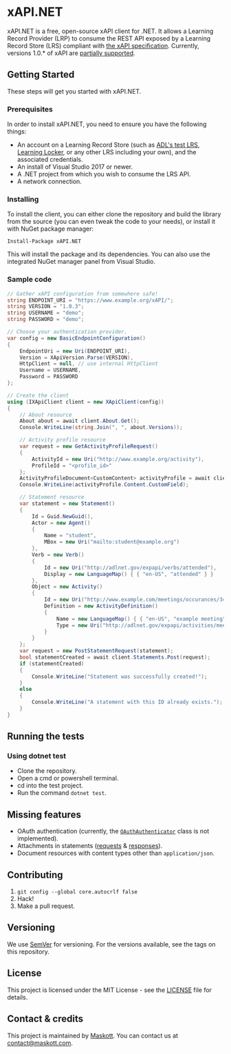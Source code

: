 # xAPI.NET
xAPI.NET is a free, open-source xAPI client for .NET. It allows a Learning Record Provider (LRP) to consume the REST API exposed by a Learning Record Store (LRS) compliant with [the xAPI specification](https://github.com/adlnet/xAPI-Spec). Currently, versions 1.0.* of xAPI are [partially supported](#missing-features).

## Getting Started
These steps will get you started with xAPI.NET.

### Prerequisites
In order to install xAPI.NET, you need to ensure you have the following things:

* An account on a Learning Record Store (such as [ADL's test LRS](https://lrs.adlnet.gov/), [Learning Locker](https://learninglocker.net/), or any other LRS including your own), and the associated credentials.
* An install of Visual Studio 2017 or newer.
* A .NET project from which you wish to consume the LRS API.
* A network connection.

### Installing
To install the client, you can either clone the repository and build the library from the source (you can even tweak the code to your needs), or install it with NuGet package manager:

```
Install-Package xAPI.NET
```
This will install the package and its dependencies. You can also use the integrated NuGet manager panel from Visual Studio.

### Sample code
```csharp
// Gather xAPI configuration from somewhere safe!
string ENDPOINT_URI = "https://www.example.org/xAPI/";
string VERSION = "1.0.3";
string USERNAME = "demo";
string PASSWORD = "demo";

// Choose your authentication provider.
var config = new BasicEndpointConfiguration()
{
    EndpointUri = new Uri(ENDPOINT_URI),
    Version = XApiVersion.Parse(VERSION),
    HttpClient = null, // use internal HttpClient
    Username = USERNAME,
    Password = PASSWORD
};

// Create the client
using (IXApiClient client = new XApiClient(config))
{
    // About resource
    About about = await client.About.Get();
    Console.WriteLine(string.Join(", ", about.Versions));

    // Activity profile resource
    var request = new GetActivityProfileRequest()
    {
        ActivityId = new Uri("http://www.example.org/activity"),
        ProfileId = "<profile_id>"
    };
    ActivityProfileDocument<CustomContent> activityProfile = await client.ActivityProfiles.Get<CustomContent>(request);
    Console.WriteLine(activityProfile.Content.CustomField);

    // Statement resource
    var statement = new Statement()
    {
        Id = Guid.NewGuid(),
        Actor = new Agent()
        {
            Name = "student",
            MBox = new Uri("mailto:student@example.org")
        },
        Verb = new Verb()
        {
            Id = new Uri("http://adlnet.gov/expapi/verbs/attended"),
            Display = new LanguageMap() { { "en-US", "attended" } }
        },
        Object = new Activity()
        {
            Id = new Uri("http://www.example.com/meetings/occurances/34534"),
            Definition = new ActivityDefinition()
            {
                Name = new LanguageMap() { { "en-US", "example meeting" } },
                Type = new Uri("http://adlnet.gov/expapi/activities/meeting")
            }
        }
    };
    var request = new PostStatementRequest(statement);
    bool statementCreated = await client.Statements.Post(request);
    if (statementCreated)
    {
        Console.WriteLine("Statement was successfully created!");
    }
    else
    {
        Console.WriteLine("A statement with this ID already exists.");
    }
}

```

## Running the tests

### Using dotnet test

* Clone the repository.
* Open a cmd or powershell terminal.
* cd into the test project.
* Run the command `dotnet test`.

## Missing features

* OAuth authentication (currently, the [`OAuthAuthenticator`](src/xAPI.Client/Authenticators/OAuthAuthenticator.cs) class is not implemented).
* Attachments in statements ([requests](https://github.com/adlnet/xAPI-Spec/blob/master/xAPI-Communication.md#152-multipartmixed) & [responses](https://github.com/adlnet/xAPI-Spec/blob/master/xAPI-Communication.md#213-get-statements)).
* Document resources with content types other than `application/json`.

## Contributing
1. `git config --global core.autocrlf false`
2. Hack!
3. Make a pull request.

## Versioning
We use [SemVer](http://semver.org/) for versioning. For the versions available, see the tags on this repository.

## License
This project is licensed under the MIT License - see the [LICENSE](LICENSE) file for details.

## Contact & credits
This project is maintained by [Maskott](https://www.maskott.com/). You can contact us at [contact@maskott.com](mailto:contact@maskott.com).
